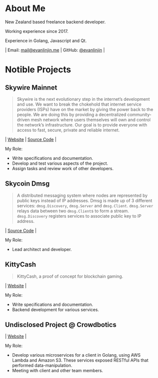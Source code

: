# About Me

New Zealand based freelance backend developer.

Working experience since 2017.

Experience in Golang, Javascript and Qt.

| Email: [mail@evanlinjin.me](mailto:mail@evanlinjin.me) | GitHub: [@evanlinjin](https://github.com/evanlinjin) |

# Notible Projects

## Skywire Mainnet

> Skywire is the next evolutionary step in the internet’s development and use. We want to break the  chokehold that internet service providers (ISPs) have on the market by giving the power back to the  people. We are doing this by providing a decentralized community-driven mesh network where users  themselves will own and control the network’s infrastructure. Our goal is to provide everyone with access  to fast, secure, private and reliable internet.

| [Website](https://www.skycoin.com/skywire) | [Source Code](https://github.com/SkycoinProject/skywire-mainnet) |

My Role:

- Write specifications and documentation.
- Develop and test various aspects of the project.
- Assign tasks and review work of other developers.

## Skycoin Dmsg

> A distributed messaging system where nodes are represented by public keys instead of IP addresses. Dmsg is made up of 3 different services: `dmsg.Discovery`, `dmsg.Server` and `dmsg.Client`. `dmsg.Server` relays data between two `dmsg.Client`s to form a stream. `dmsg.Discovery` registers services to associate public key to IP address.

| [Source Code](https://github.com/SkycoinProject/dmsg) |

My Role:

- Lead architect and developer.

## KittyCash

> KittyCash, a proof of concept for blockchain gaming.

| [Website](https://kittycash.io/home) | 

My Role:

- Write specifications and documentation.
- Backend development for various services.

## Undisclosed Project @ Crowdbotics

| [Website](https://www.crowdbotics.com/) |

My Role:
- Develop various microservices for a client in Golang, using AWS Lambda and Amazon S3. These services exposed RESTful APIs that performed data-manipulation.
- Meeting with client and other team members.